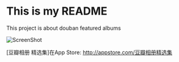 # This is my README
This project is about douban featured albums

![ScreenShot](http://img3.douban.com/view/note/large/public/p7803711.jpg)

[豆瓣相册 精选集]在App Store: http://appstore.com/豆瓣相册精选集
